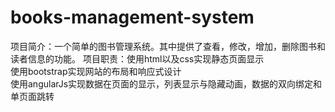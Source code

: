 # books-management-system
项目简介：一个简单的图书管理系统。其中提供了查看，修改，增加，删除图书和读者信息的功能。
项目职责：使用html以及css实现静态页面显示<br>
		  使用bootstrap实现网站的布局和响应式设计<br>
		  使用angularJs实现数据在页面的显示，列表显示与隐藏动画，数据的双向绑定和单页面跳转
